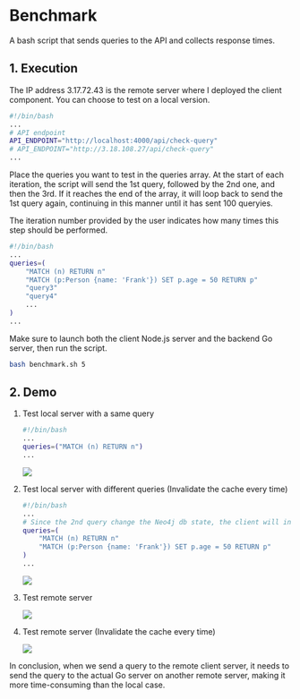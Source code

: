 # Benchmark
A bash script that sends queries to the API and collects response times.

## 1. Execution
The IP address 3.17.72.43 is the remote server where I deployed the client component. You can choose to test on a local version.
``` bash
#!/bin/bash
...
# API endpoint
API_ENDPOINT="http://localhost:4000/api/check-query"
# API_ENDPOINT="http://3.18.108.27/api/check-query"
...
```

Place the queries you want to test in the queries array. At the start of each iteration, the script will send the 1st query, followed by the 2nd one, and then the 3rd. If it reaches the end of the array, it will loop back to send the 1st query again, continuing in this manner until it has sent 100 queryies.

The iteration number provided by the user indicates how many times this step should be performed.
``` bash
#!/bin/bash
...
queries=(
    "MATCH (n) RETURN n"
    "MATCH (p:Person {name: 'Frank'}) SET p.age = 50 RETURN p"
    "query3"
    "query4"
    ...
)
...
```

Make sure to launch both the client Node.js server and the backend Go server, then run the script.

``` bash
bash benchmark.sh 5
```

## 2. Demo
1. Test local server with a same query

    ``` bash
    #!/bin/bash
    ...
    queries=("MATCH (n) RETURN n")
    ...
    ```
    <img src='https://i.imgur.com/1uSzc3O.png'>

2. Test local server with different queries (Invalidate the cache every time)
    ``` bash
    #!/bin/bash
    ...
    # Since the 2nd query change the Neo4j db state, the client will invalidate the cache
    queries=(
        "MATCH (n) RETURN n"
        "MATCH (p:Person {name: 'Frank'}) SET p.age = 50 RETURN p"
    )
    ...
    ```
    <img src='https://i.imgur.com/JQIXN03.png'>

3. Test remote server

    <img src='https://i.imgur.com/wQexUAx.png'>

4. Test remote server (Invalidate the cache every time)

    <img src='https://i.imgur.com/OGBnvQQ.png'>

In conclusion, when we send a query to the remote client server, it needs to send the query to the actual Go server on another remote server, making it more time-consuming than the local case.
